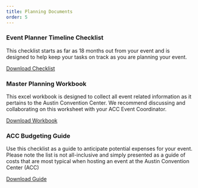 ```yaml
---
title: Planning Documents
order: 5
---
```


### Event Planner Timeline Checklist

This checklist starts as far as 18 months out from your event and is designed to help keep your tasks on track as you are planning your event.  

[Download Checklist](https://assets.austinconventioncenter.com/2021/event_planning/ACC-Event-Planner-Checklist.pdf)

### Master Planning Workbook

This excel workbook is designed to collect all event related information as it pertains to the Austin Convention Center. We recommend discussing and collaborating on this worksheet with your ACC Event Coordinator. 

[Download Workbook](https://assets.austinconventioncenter.com/2021/event_planning/ACC-Master-Planning-Workbook.xlsx)

### ACC Budgeting Guide

Use this checklist as a guide to anticipate potential expenses for your event. Please note the list is not all-inclusive and simply presented as a guide of costs that are most typical when hosting an event at the Austin Convention Center (ACC)

[Download Guide](https://assets.austinconventioncenter.com/2021/event_planning/ACC-Event-Budgeting-Guide.pdf)
